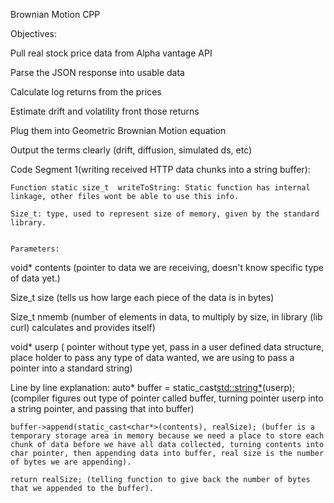 Brownian Motion CPP


Objectives:

Pull real stock price data from Alpha vantage API

Parse the JSON response into usable data

Calculate log returns from the prices

Estimate drift and volatility front those returns

Plug them into Geometric Brownian Motion equation

Output the terms clearly (drift, diffusion, simulated ds, etc)





Code Segment 1(writing received HTTP data chunks into a string buffer):

	Function static size_t  writeToString: Static function has internal linkage, other files wont be able to use this info.

	Size_t: type, used to represent size of memory, given by the standard library.


	Parameters: 
void* contents (pointer to data we are receiving, doesn't know specific type of data yet.)

Size_t size (tells us how large each piece of the data is in bytes)

Size_t nmemb (number of elements in data, to multiply by size, in library (lib curl) calculates and provides itself)

void* userp ( pointer without type yet, pass in a user defined data structure, place holder to pass any type of data wanted, we are using to pass a pointer into a standard string)




Line by line explanation: 
	auto* buffer = static_cast<std::string*>(userp); (compiler figures out type of pointer called buffer, turning pointer userp into a string pointer, and passing that into buffer)

	buffer->append(static_cast<char*>(contents), realSize); (buffer is a temporary storage area in memory because we need a place to store each chunk of data before we have all data collected, turning contents into char pointer, then appending data into buffer, real size is the number of bytes we are appending).

	return realSize; (telling function to give back the number of bytes that we appended to the buffer).

